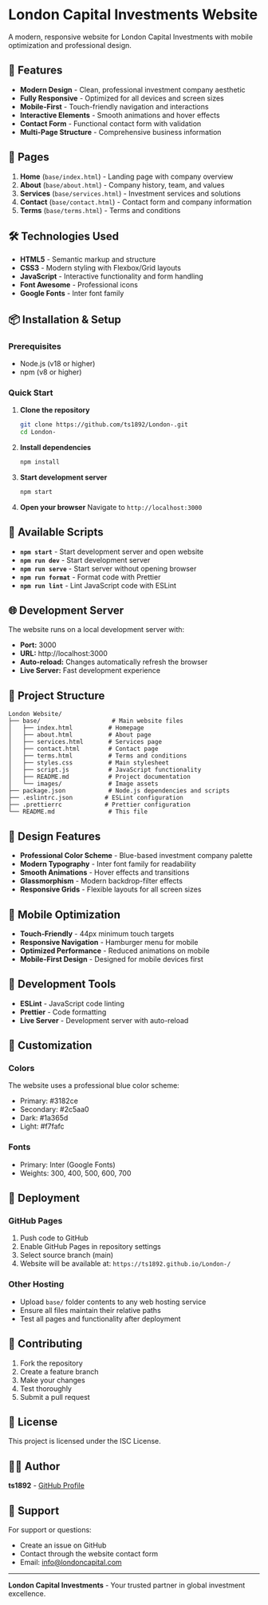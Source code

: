 # London Capital Investments Website

A modern, responsive website for London Capital Investments with mobile optimization and professional design.

## 🚀 Features

- **Modern Design** - Clean, professional investment company aesthetic
- **Fully Responsive** - Optimized for all devices and screen sizes
- **Mobile-First** - Touch-friendly navigation and interactions
- **Interactive Elements** - Smooth animations and hover effects
- **Contact Form** - Functional contact form with validation
- **Multi-Page Structure** - Comprehensive business information

## 📱 Pages

1. **Home** (`base/index.html`) - Landing page with company overview
2. **About** (`base/about.html`) - Company history, team, and values
3. **Services** (`base/services.html`) - Investment services and solutions
4. **Contact** (`base/contact.html`) - Contact form and company information
5. **Terms** (`base/terms.html`) - Terms and conditions

## 🛠️ Technologies Used

- **HTML5** - Semantic markup and structure
- **CSS3** - Modern styling with Flexbox/Grid layouts
- **JavaScript** - Interactive functionality and form handling
- **Font Awesome** - Professional icons
- **Google Fonts** - Inter font family

## 📦 Installation & Setup

### Prerequisites

- Node.js (v18 or higher)
- npm (v8 or higher)

### Quick Start

1. **Clone the repository**

   ```bash
   git clone https://github.com/ts1892/London-.git
   cd London-
   ```

2. **Install dependencies**

   ```bash
   npm install
   ```

3. **Start development server**

   ```bash
   npm start
   ```

4. **Open your browser**
   Navigate to `http://localhost:3000`

## 🎯 Available Scripts

- **`npm start`** - Start development server and open website
- **`npm run dev`** - Start development server
- **`npm run serve`** - Start server without opening browser
- **`npm run format`** - Format code with Prettier
- **`npm run lint`** - Lint JavaScript code with ESLint

## 🌐 Development Server

The website runs on a local development server with:

- **Port:** 3000
- **URL:** http://localhost:3000
- **Auto-reload:** Changes automatically refresh the browser
- **Live Server:** Fast development experience

## 📁 Project Structure

```
London Website/
├── base/                    # Main website files
│   ├── index.html          # Homepage
│   ├── about.html          # About page
│   ├── services.html       # Services page
│   ├── contact.html        # Contact page
│   ├── terms.html          # Terms and conditions
│   ├── styles.css          # Main stylesheet
│   ├── script.js           # JavaScript functionality
│   ├── README.md           # Project documentation
│   └── images/             # Image assets
├── package.json            # Node.js dependencies and scripts
├── .eslintrc.json         # ESLint configuration
├── .prettierrc            # Prettier configuration
└── README.md               # This file
```

## 🎨 Design Features

- **Professional Color Scheme** - Blue-based investment company palette
- **Modern Typography** - Inter font family for readability
- **Smooth Animations** - Hover effects and transitions
- **Glassmorphism** - Modern backdrop-filter effects
- **Responsive Grids** - Flexible layouts for all screen sizes

## 📱 Mobile Optimization

- **Touch-Friendly** - 44px minimum touch targets
- **Responsive Navigation** - Hamburger menu for mobile
- **Optimized Performance** - Reduced animations on mobile
- **Mobile-First Design** - Designed for mobile devices first

## 🔧 Development Tools

- **ESLint** - JavaScript code linting
- **Prettier** - Code formatting
- **Live Server** - Development server with auto-reload

## 📝 Customization

### Colors

The website uses a professional blue color scheme:

- Primary: #3182ce
- Secondary: #2c5aa0
- Dark: #1a365d
- Light: #f7fafc

### Fonts

- Primary: Inter (Google Fonts)
- Weights: 300, 400, 500, 600, 700

## 🚀 Deployment

### GitHub Pages

1. Push code to GitHub
2. Enable GitHub Pages in repository settings
3. Select source branch (main)
4. Website will be available at: `https://ts1892.github.io/London-/`

### Other Hosting

- Upload `base/` folder contents to any web hosting service
- Ensure all files maintain their relative paths
- Test all pages and functionality after deployment

## 🤝 Contributing

1. Fork the repository
2. Create a feature branch
3. Make your changes
4. Test thoroughly
5. Submit a pull request

## 📄 License

This project is licensed under the ISC License.

## 👨‍💻 Author

**ts1892** - [GitHub Profile](https://github.com/ts1892)

## 🌟 Support

For support or questions:

- Create an issue on GitHub
- Contact through the website contact form
- Email: info@londoncapital.com

---

**London Capital Investments** - Your trusted partner in global investment excellence.
